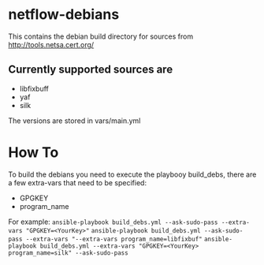 # netflow-debians

This contains the debian build directory for sources from http://tools.netsa.cert.org/

## Currently supported sources are

 - libfixbuff
 - yaf
 - silk

 The versions are stored in vars/main.yml

# How To

To build the debians you need to execute the playbooy build_debs, there are a few extra-vars that need to be specified:
 - GPGKEY
 - program_name

 For example:
 ```ansible-playbook build_debs.yml --ask-sudo-pass --extra-vars "GPGKEY=<YourKey>"```
 ```ansible-playbook build_debs.yml --ask-sudo-pass --extra-vars "--extra-vars program_name=libfixbuf"```
 ```ansible-playbook build_debs.yml --extra-vars "GPGKEY=<YourKey> program_name=silk" --ask-sudo-pass```
